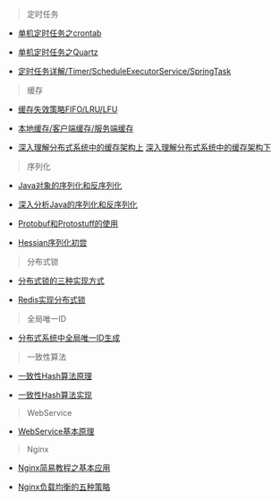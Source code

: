 >定时任务

- [单机定时任务之crontab](https://www.cnblogs.com/shuaiqing/p/7742382.html)

- [单机定时任务之Quartz](https://www.cnblogs.com/drift-ice/p/3817269.html)

- [定时任务详解/Timer/ScheduleExecutorService/SpringTask](http://www.spring4all.com/article/1182)

>缓存

- [缓存失效策略FIFO/LRU/LFU](https://blog.csdn.net/clementad/article/details/48229243)

- [本地缓存/客户端缓存/服务端缓存](https://coderxing.gitbooks.io/architecture-evolution/di-er-pian-ff1a-feng-kuang-yuan-shi-ren/42-xing-neng-zhi-ben-di-huan-cun/421-ying-yong-ceng-ben-di-huan-cun/4211.html)

- [深入理解分布式系统中的缓存架构上](https://mp.weixin.qq.com/s/M77yC987OsE6sQP07ZzFPA) [深入理解分布式系统中的缓存架构下](https://mp.weixin.qq.com/s/-G_JgOmSGIvn0WqLghQaBA)

>序列化

- [Java对象的序列化和反序列化](http://www.hollischuang.com/archives/1150)

- [深入分析Java的序列化和反序列化](http://www.hollischuang.com/archives/1140)

- [Protobuf和Protostuff的使用](https://blog.csdn.net/eric520zenobia/article/details/53766571)

- [Hessian序列化初尝](http://www.iteye.com/topic/245238)

>分布式锁

- [分布式锁的三种实现方式](http://www.hollischuang.com/archives/1716)

- [Redis实现分布式锁](http://www.importnew.com/27477.html)

>全局唯一ID

- [分布式系统中全局唯一ID生成](https://www.cnblogs.com/baiwa/p/5318432.html)

>一致性算法

- [一致性Hash算法原理](http://www.cnblogs.com/xrq730/p/4948707.html)

- [一致性Hash算法实现](http://www.importnew.com/22488.html)

>WebService

- [WebService基本原理](https://www.cnblogs.com/codelir/p/5476517.html)

>Nginx

- [Nginx简易教程之基本应用](https://www.cnblogs.com/jingmoxukong/p/5945200.html)

- [Nginx负载均衡的五种策略](https://www.cnblogs.com/andashu/p/6377323.html)

